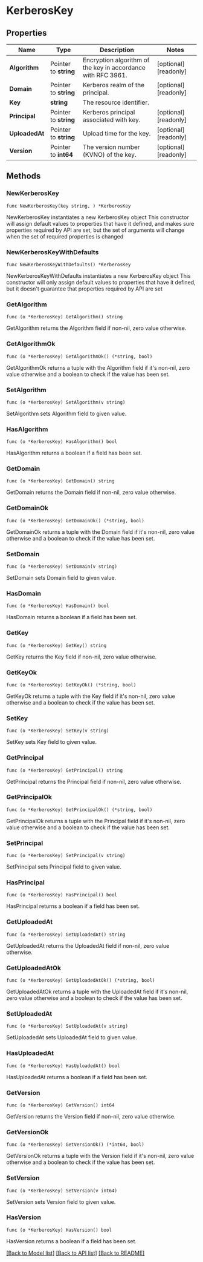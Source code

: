# KerberosKey

## Properties

Name | Type | Description | Notes
------------ | ------------- | ------------- | -------------
**Algorithm** | Pointer to **string** | Encryption algorithm of the key in accordance with RFC 3961. | [optional] [readonly] 
**Domain** | Pointer to **string** | Kerberos realm of the principal. | [optional] [readonly] 
**Key** | **string** | The resource identifier. | 
**Principal** | Pointer to **string** | Kerberos principal associated with key. | [optional] [readonly] 
**UploadedAt** | Pointer to **string** | Upload time for the key. | [optional] [readonly] 
**Version** | Pointer to **int64** | The version number (KVNO) of the key. | [optional] [readonly] 

## Methods

### NewKerberosKey

`func NewKerberosKey(key string, ) *KerberosKey`

NewKerberosKey instantiates a new KerberosKey object
This constructor will assign default values to properties that have it defined,
and makes sure properties required by API are set, but the set of arguments
will change when the set of required properties is changed

### NewKerberosKeyWithDefaults

`func NewKerberosKeyWithDefaults() *KerberosKey`

NewKerberosKeyWithDefaults instantiates a new KerberosKey object
This constructor will only assign default values to properties that have it defined,
but it doesn't guarantee that properties required by API are set

### GetAlgorithm

`func (o *KerberosKey) GetAlgorithm() string`

GetAlgorithm returns the Algorithm field if non-nil, zero value otherwise.

### GetAlgorithmOk

`func (o *KerberosKey) GetAlgorithmOk() (*string, bool)`

GetAlgorithmOk returns a tuple with the Algorithm field if it's non-nil, zero value otherwise
and a boolean to check if the value has been set.

### SetAlgorithm

`func (o *KerberosKey) SetAlgorithm(v string)`

SetAlgorithm sets Algorithm field to given value.

### HasAlgorithm

`func (o *KerberosKey) HasAlgorithm() bool`

HasAlgorithm returns a boolean if a field has been set.

### GetDomain

`func (o *KerberosKey) GetDomain() string`

GetDomain returns the Domain field if non-nil, zero value otherwise.

### GetDomainOk

`func (o *KerberosKey) GetDomainOk() (*string, bool)`

GetDomainOk returns a tuple with the Domain field if it's non-nil, zero value otherwise
and a boolean to check if the value has been set.

### SetDomain

`func (o *KerberosKey) SetDomain(v string)`

SetDomain sets Domain field to given value.

### HasDomain

`func (o *KerberosKey) HasDomain() bool`

HasDomain returns a boolean if a field has been set.

### GetKey

`func (o *KerberosKey) GetKey() string`

GetKey returns the Key field if non-nil, zero value otherwise.

### GetKeyOk

`func (o *KerberosKey) GetKeyOk() (*string, bool)`

GetKeyOk returns a tuple with the Key field if it's non-nil, zero value otherwise
and a boolean to check if the value has been set.

### SetKey

`func (o *KerberosKey) SetKey(v string)`

SetKey sets Key field to given value.


### GetPrincipal

`func (o *KerberosKey) GetPrincipal() string`

GetPrincipal returns the Principal field if non-nil, zero value otherwise.

### GetPrincipalOk

`func (o *KerberosKey) GetPrincipalOk() (*string, bool)`

GetPrincipalOk returns a tuple with the Principal field if it's non-nil, zero value otherwise
and a boolean to check if the value has been set.

### SetPrincipal

`func (o *KerberosKey) SetPrincipal(v string)`

SetPrincipal sets Principal field to given value.

### HasPrincipal

`func (o *KerberosKey) HasPrincipal() bool`

HasPrincipal returns a boolean if a field has been set.

### GetUploadedAt

`func (o *KerberosKey) GetUploadedAt() string`

GetUploadedAt returns the UploadedAt field if non-nil, zero value otherwise.

### GetUploadedAtOk

`func (o *KerberosKey) GetUploadedAtOk() (*string, bool)`

GetUploadedAtOk returns a tuple with the UploadedAt field if it's non-nil, zero value otherwise
and a boolean to check if the value has been set.

### SetUploadedAt

`func (o *KerberosKey) SetUploadedAt(v string)`

SetUploadedAt sets UploadedAt field to given value.

### HasUploadedAt

`func (o *KerberosKey) HasUploadedAt() bool`

HasUploadedAt returns a boolean if a field has been set.

### GetVersion

`func (o *KerberosKey) GetVersion() int64`

GetVersion returns the Version field if non-nil, zero value otherwise.

### GetVersionOk

`func (o *KerberosKey) GetVersionOk() (*int64, bool)`

GetVersionOk returns a tuple with the Version field if it's non-nil, zero value otherwise
and a boolean to check if the value has been set.

### SetVersion

`func (o *KerberosKey) SetVersion(v int64)`

SetVersion sets Version field to given value.

### HasVersion

`func (o *KerberosKey) HasVersion() bool`

HasVersion returns a boolean if a field has been set.


[[Back to Model list]](../README.md#documentation-for-models) [[Back to API list]](../README.md#documentation-for-api-endpoints) [[Back to README]](../README.md)


